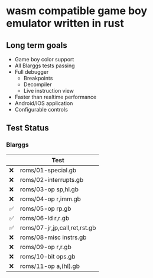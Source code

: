 # wasm compatible game boy emulator written in rust

## Long term goals

- Game boy color support
- All Blarggs tests passing
- Full debugger
  - Breakpoints
  - Decompiler
  - Live instruction view
- Faster than realtime performance
- Android/IOS application
- Configurable controls


## Test Status

### Blarggs

|     | Test                          |
| --- | ----------------------------- |
| ❌   | roms/01-special.gb            |
| ❌   | roms/02-interrupts.gb         |
| ❌   | roms/03-op sp,hl.gb           |
| ❌   | roms/04-op r,imm.gb           |
| ✅   | roms/05-op rp.gb              |
| ✅   | roms/06-ld r,r.gb             |
| ✅   | roms/07-jr,jp,call,ret,rst.gb |
| ❌   | roms/08-misc instrs.gb        |
| ❌   | roms/09-op r,r.gb             |
| ❌   | roms/10-bit ops.gb            |
| ❌   | roms/11-op a,(hl).gb          |